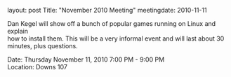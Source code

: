 layout: post
Title: "November 2010 Meeting"
meetingdate: 2010-11-11

Dan Kegel will show off a bunch of popular games running on Linux and explain  
how to install them. This will be a very informal event and will last about 30 
minutes, plus questions.                                                       
                                                                             
Date: Thursday November 11, 2010 7:00 PM - 9:00 PM                               
Location: Downs 107                                         
